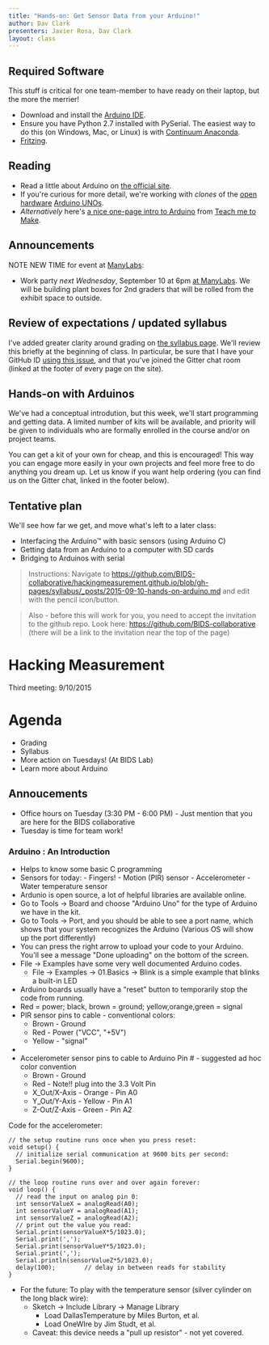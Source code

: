 ```yaml
---
title: "Hands-on: Get Sensor Data from your Arduino!"
author: Dav Clark
presenters: Javier Rosa, Dav Clark
layout: class
---
```

## Required Software

This stuff is critical for one team-member to have ready on their laptop, but
the more the merrier!

 - Download and install the [Arduino
   IDE](https://www.arduino.cc/en/Main/Software).
 - Ensure you have Python 2.7 installed with PySerial. The easiest way to do
   this (on Windows, Mac, or Linux) is with [Continuum
   Anaconda](http://continuum.io/downloads).
 - [Fritzing](http://fritzing.org/home/).

## Reading

 - Read a little about Arduino on [the official
   site](https://www.arduino.cc/en/Guide/HomePage).
 - If you're curious for more detail, we're working with *clones* of the [open
   hardware](https://en.wikipedia.org/wiki/Open-source_hardware) [Arduino
   UNOs](https://www.arduino.cc/en/Main/ArduinoBoardUno).
 - *Alternatively* here's [a nice one-page intro to
   Arduino](http://teachmetomake.com/wordpress/arduino-hands-on-intro-workshop)
   from [Teach me to Make](http://teachmetomake.com/).

## Announcements

NOTE NEW TIME for event at [ManyLabs](https://www.manylabs.org/):

 - Work party *next Wednesday*, September 10 at 6pm [at
   ManyLabs](https://www.google.com/maps/place/Manylabs/@37.777164,-122.407709,17z/data=!4m3!3m2!1s0x80858082235da2e7:0xb30be4b717ffde73!4b1).
   We will be building plant boxes for 2nd graders that will be rolled from the
   exhibit space to outside.

## Review of expectations / updated syllabus

I've added greater clarity around grading on [the syllabus
page](syllabus.html). We'll review this briefly at the beginning of class. In
particular, be sure that I have your GitHub ID [using this
issue](https://github.com/BIDS-collaborative/hackingmeasurement.github.io/issues/33),
and that you've joined the Gitter chat room (linked at the footer of every page
on the site).

## Hands-on with Arduinos

We've had a conceptual introdution, but this week, we'll start programming and
getting data. A limited number of kits will be available, and priority will be
given to individuals who are formally enrolled in the course and/or on project
teams.

You can get a kit of your own for cheap, and this is encouraged! This way you
can engage more easily in your own projects and feel more free to do anything
you dream up. Let us know if you want help ordering (you can find us on the
Gitter chat, linked in the footer below).

## Tentative plan

We'll see how far we get, and move what's left to a later class:

 - Interfacing the Arduino™ with basic sensors (using Arduino C)
 - Getting data from an Arduino to a computer with SD cards
 - Bridging to Arduinos with serial

> Instructions: Navigate to https://github.com/BIDS-collaborative/hackingmeasurement.github.io/blob/gh-pages/syllabus/_posts/2015-09-10-hands-on-arduino.md and edit with the pencil icon/button.

> Also - before this will work for you, you need to accept the invitation to the github repo. Look here: https://github.com/BIDS-collaborative (there will be a link to the invitation near the top of the page)

# Hacking Measurement

Third meeting: 9/10/2015

# Agenda
 * Grading
 * Syllabus
 * More action on Tuesdays! (At BIDS Lab)
 * Learn more about Arduino

## Annoucements
 * Office hours on Tuesday (3:30 PM - 6:00 PM) - Just mention that you are here for the BIDS collaborative
 * Tuesday is time for team work!

### Arduino : An Introduction
 * Helps to know some basic C programming
 * Sensors for today:
        - Fingers!
        - Motion (PIR) sensor
        - Accelerometer
        - Water temperature sensor
 * Ardunio is open source, a lot of helpful libraries are available online.
 * Go to Tools -> Board and choose "Arduino Uno" for the type of Arduino we have in the kit.
 * Go to Tools -> Port, and you should be able to see a port name, which shows that your system recognizes the Arduino (Various OS will show up the port differently)
 * You can press the right arrow to upload your code to your Arduino. You'll see a message "Done uploading" on the bottom of the screen.
 * File -> Examples have some very well documented Arduino codes.
   * File -> Examples -> 01.Basics -> Blink  is a simple example that blinks a built-in LED
 * Arduino boards usually have a "reset" button to temporarily stop the code from running.
 * Red = power; black, brown = ground; yellow,orange,green = signal
 * PIR sensor pins to cable - conventional colors:
   * Brown - Ground
   * Red - Power ("VCC", "+5V") 
   * Yellow - "signal"
 * 
 * Accelerometer sensor pins to cable to Arduino Pin # - suggested ad hoc color convention
   * Brown - Ground
   * Red - Note!!  plug into the 3.3 Volt Pin
   * X_Out/X-Axis - Orange - Pin A0
   * Y_Out/Y-Axis - Yellow - Pin A1
   * Z-Out/Z-Axis - Green - Pin A2


Code for the accelerometer:

```
// the setup routine runs once when you press reset:
void setup() {
  // initialize serial communication at 9600 bits per second:
  Serial.begin(9600);
}

// the loop routine runs over and over again forever:
void loop() {
  // read the input on analog pin 0:
  int sensorValueX = analogRead(A0);
  int sensorValueY = analogRead(A1);
  int sensorValueZ = analogRead(A2);
  // print out the value you read:
  Serial.print(sensorValueX*5/1023.0);
  Serial.print(',');
  Serial.print(sensorValueY*5/1023.0);
  Serial.print(',');
  Serial.println(sensorValueZ*5/1023.0);
  delay(100);        // delay in between reads for stability
}
```

 * For the future: To play with  the temperature sensor (silver cylinder on the long black wire):
   * Sketch -> Include Library -> Manage Library
     * Load DallasTemperature by Miles Burton, et al.
     * Load OneWIre by Jim Studt, et al.
   * Caveat: this device needs a "pull up resistor" - not yet covered.

